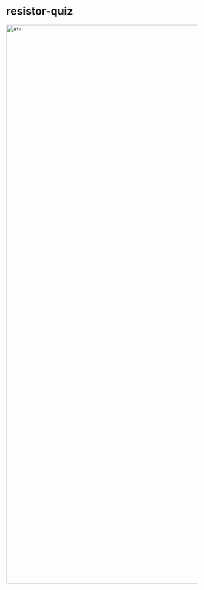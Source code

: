 # resistor-quiz

<img width="1470" alt="ภาพ" src="https://user-images.githubusercontent.com/50146617/193259795-daefb5a2-178f-4b4f-9986-d2f864620526.png">

